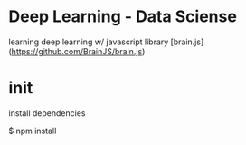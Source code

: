 # Deep Learning - Data Sciense
learning deep learning w/ javascript library [brain.js] (https://github.com/BrainJS/brain.js)

# init
install dependencies

$ npm install

